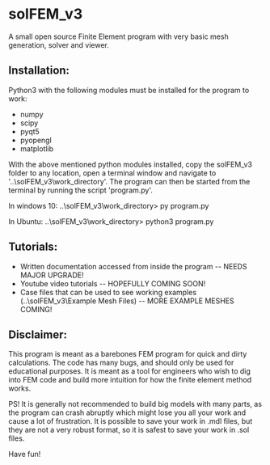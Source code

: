 # solFEM_v3
A small open source Finite Element program with very basic mesh generation, solver and viewer.



Installation:
-------------

Python3 with the following modules must be installed for the program to work:
- numpy
- scipy
- pyqt5
- pyopengl
- matplotlib

With the above mentioned python modules installed, copy the solFEM_v3 folder to any location, 
open a terminal window and navigate to '..\solFEM_v3\work_directory'. The program can then be
started from the terminal by running the script 'program.py'.

In windows 10:
..\solFEM_v3\work_directory> py program.py

In Ubuntu:
..\solFEM_v3\work_directory> python3 program.py



Tutorials:
----------

- Written documentation accessed from inside the program -- NEEDS MAJOR UPGRADE!
- Youtube video tutorials -- HOPEFULLY COMING SOON!
- Case files that can be used to see working examples (..\solFEM_v3\Example Mesh Files) -- MORE EXAMPLE MESHES COMING!




Disclaimer:
-----------

This program is meant as a barebones FEM program for quick and dirty calculations.
The code has many bugs, and should only be used for educational purposes. It is
meant as a tool for engineers who wish to dig into FEM code and build more intuition
for how the finite element method works.

PS! It is generally not recommended to build big models with many parts, as the
program can crash abruptly which might lose you all your work and cause a lot of
frustration. It is possible to save your work in .mdl files, but they are not a
very robust format, so it is safest to save your work in .sol files.


Have fun!
